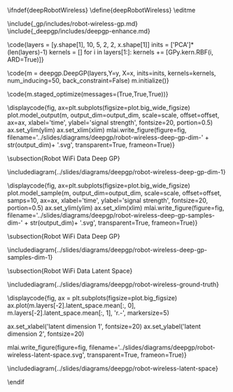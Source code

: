 \ifndef{deepRobotWireless}
\define{deepRobotWireless}
\editme

\include{_gp/includes/robot-wireless-gp.md}
\include{_deepgp/includes/deepgp-enhance.md}

\code{layers = [y.shape[1], 10, 5, 2, 2, x.shape[1]]
inits = ['PCA']*(len(layers)-1)
kernels = []
for i in layers[1:]:
    kernels += [GPy.kern.RBF(i, ARD=True)]}
	
\code{m = deepgp.DeepGP(layers,Y=y, X=x, inits=inits, 
                  kernels=kernels,
                  num_inducing=50, back_constraint=False)
m.initialize()}

\code{m.staged_optimize(messages=(True,True,True))}

\displaycode{fig, ax=plt.subplots(figsize=plot.big_wide_figsize)
plot.model_output(m, output_dim=output_dim, scale=scale, offset=offset, ax=ax, 
                  xlabel='time', ylabel='signal strength', fontsize=20, portion=0.5)
ax.set_ylim(ylim)
ax.set_xlim(xlim)
mlai.write_figure(figure=fig, filename='../slides/diagrams/deepgp/robot-wireless-deep-gp-dim-' + str(output_dim)+ '.svg', 
                  transparent=True, frameon=True)}
				  
\subsection{Robot WiFi Data Deep GP}

\includediagram{../slides/diagrams/deepgp/robot-wireless-deep-gp-dim-1}

\displaycode{fig, ax=plt.subplots(figsize=plot.big_wide_figsize)
plot.model_sample(m, output_dim=output_dim, scale=scale, offset=offset, samps=10, ax=ax,
                  xlabel='time', ylabel='signal strength', fontsize=20, portion=0.5)
ax.set_ylim(ylim)
ax.set_xlim(xlim)
mlai.write_figure(figure=fig, filename='../slides/diagrams/deepgp/robot-wireless-deep-gp-samples-dim-' + str(output_dim)+ '.svg', 
                  transparent=True, frameon=True)}

\subsection{Robot WiFi Data Deep GP}

\includediagram{../slides/diagrams/deepgp/robot-wireless-deep-gp-samples-dim-1}

\subsection{Robot WiFi Data Latent Space}

\includediagram{../slides/diagrams/deepgp/robot-wireless-ground-truth}

\displaycode{fig, ax = plt.subplots(figsize=plot.big_figsize)
ax.plot(m.layers[-2].latent_space.mean[:, 0], 
        m.layers[-2].latent_space.mean[:, 1], 
        'r.-', markersize=5)

ax.set_xlabel('latent dimension 1', fontsize=20)
ax.set_ylabel('latent dimension 2', fontsize=20)

mlai.write_figure(figure=fig, filename='../slides/diagrams/deepgp/robot-wireless-latent-space.svg', 
            transparent=True, frameon=True)}
			
\includediagram{../slides/diagrams/deepgp/robot-wireless-latent-space}


\endif
